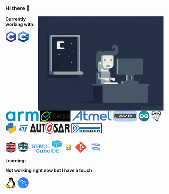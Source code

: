 ### Hi there 👋


<img align="right" alt="GIF" src="https://github.com/subhajitroy005/subhajitroy005/blob/main/media_sources/generic_coding.gif?raw=true" width="400" height="300" />




**Currently working with:**

<a title="C"><img src="https://github.com/subhajitroy005/subhajitroy005/blob/main/media_sources/c_programming_icon.png" width="35" height="35" /></a>
<a title="C"><img src="https://github.com/subhajitroy005/subhajitroy005/blob/main/media_sources/c++_logo.png" width="35" height="35" /></a>
<a title="C"><img src="https://github.com/subhajitroy005/subhajitroy005/blob/main/media_sources/arm_logo.jpeg" width="107" height="35" /></a>
<a title="C"><img src="https://github.com/subhajitroy005/subhajitroy005/blob/main/media_sources/Arm_CMSIS_logo.jpg" width="97" height="35" /></a>
<a title="C"><img src="https://github.com/subhajitroy005/subhajitroy005/blob/main/media_sources/atmel_logo.jpg" width="127" height="35" /></a>
<a title="C"><img src="https://github.com/subhajitroy005/subhajitroy005/blob/main/media_sources/Avr_logo.png" width="77" height="35" /></a>
<a title="C"><img src="https://github.com/subhajitroy005/subhajitroy005/blob/main/media_sources/arduino_logo.jpg" width="35" height="35" /></a>
<a title="C"><img src="https://github.com/subhajitroy005/subhajitroy005/blob/main/media_sources/gnu-project_logo.jpg" width="35" height="35" /></a>
<a title="C"><img src="https://github.com/subhajitroy005/subhajitroy005/blob/main/media_sources/python_logo.png" width="35" height="35" /></a>
<a title="C"><img src="https://github.com/subhajitroy005/subhajitroy005/blob/main/media_sources/st_logo.png" width="35" height="35" /></a>
<a title="C"><img src="https://github.com/subhajitroy005/subhajitroy005/blob/main/media_sources/autosar_logo.png" width="127" height="35" /></a>
<a title="C"><img src="https://github.com/subhajitroy005/subhajitroy005/blob/main/media_sources/segger_logo.png" width="100" height="35" /></a>
<br></br>
<a title="C"><img src="https://github.com/subhajitroy005/subhajitroy005/blob/main/media_sources/mc_studio_logo.png" width="35" height="35" /></a>
<a title="C"><img src="https://github.com/subhajitroy005/subhajitroy005/blob/main/media_sources/mplab_xide_logo.png" width="35" height="35" /></a>
<a title="C"><img src="https://github.com/subhajitroy005/subhajitroy005/blob/main/media_sources/stm32cube_logo.png" width="102" height="40" /></a>
<a title="C"><img src="https://github.com/subhajitroy005/subhajitroy005/blob/main/media_sources/kicad_icon.png" width="35" height="35" /></a>
<a title="C"><img src="https://github.com/subhajitroy005/subhajitroy005/blob/main/media_sources/Git_Icon.png" width="35" height="35" /></a>
<a title="C"><img src="https://github.com/subhajitroy005/subhajitroy005/blob/main/media_sources/Apache_Subversion_Logo.png" width="52" height="35" /></a>


**Learning:**


**Not working right now but I have a touch**

<a title="C"><img src="https://github.com/subhajitroy005/subhajitroy005/blob/main/media_sources/Linux_logo.jpg" width="35" height="35" /></a>
<a title="C"><img src="https://github.com/subhajitroy005/subhajitroy005/blob/main/media_sources/kali_linux_logo.png" width="35" height="35" /></a>

<!--
**subhajitroy005/subhajitroy005** is a ✨ _special_ ✨ repository because its `README.md` (this file) appears on your GitHub profile.

Here are some ideas to get you started:

- 🔭 I’m currently working on ...
- 🌱 I’m currently learning ...
- 👯 I’m looking to collaborate on ...
- 🤔 I’m looking for help with ...
- 💬 Ask me about ...
- 📫 How to reach me: ...
- 😄 Pronouns: ...
- ⚡ Fun fact: ...
-->

